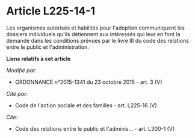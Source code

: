 # Article L225-14-1

Les organismes autorisés et habilités pour l'adoption communiquent les dossiers individuels qu'ils détiennent aux intéressés
qui leur en font la demande dans les conditions prévues par le livre III du code des relations entre le public et
l'administration.

**Liens relatifs à cet article**

_Modifié par_:

  - ORDONNANCE n°2015-1341 du 23 octobre 2015 - art. 3 (V)

_Cité par_:

  - Code de l'action sociale et des familles - art. L225-16 (V)

_Cite_:

  - Code des relations entre le public et l'adminis... - art. L300-1 (V)
